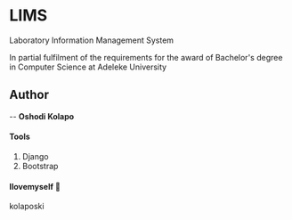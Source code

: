 # LIMS
Laboratory Information Management System

In partial fulfilment of the requirements for the award of Bachelor's degree in Computer Science at Adeleke University

## Author

-- **Oshodi Kolapo**


#### Tools
1. Django
2. Bootstrap 

#### Ilovemyself :green_heart: 
kolaposki